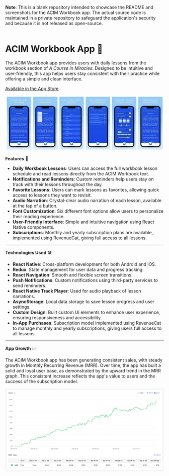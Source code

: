 **Note**: This is a blank repository intended to showcase the README and screenshots for the ACIM Workbook app. The actual source code is maintained in a private repository to safeguard the application's security and because it is not released as open-source.
<br/>
<br/>

# ACIM Workbook App 📖

The ACIM Workbook app provides users with daily lessons from the workbook section of *A Course in Miracles*. Designed to be intuitive and user-friendly, this app helps users stay consistent with their practice while offering a simple and clean interface.

[Available in the App Store](https://apple.co/4cWbCfY)  

![AppStore Screenshots](./appstore_screenshots.png)

**Features** 🌟

- **Daily Workbook Lessons**: Users can access the full workbook lesson schedule and read lessons directly from the ACIM Workbook text.
- **Notifications and Reminders**: Custom reminders help users stay on track with their lessons throughout the day.
- **Favorite Lessons**: Users can mark lessons as favorites, allowing quick access to lessons they want to revisit.
- **Audio Narration**: Crystal-clear audio narration of each lesson, available at the tap of a button.
- **Font Customization**: Six different font options allow users to personalize their reading experience.
- **User-Friendly Interface**: Simple and intuitive navigation using React Native components.
- **Subscriptions**: Monthly and yearly subscription plans are available, implemented using RevenueCat, giving full access to all lessons.

---

**Technologies Used** 🛠️

- **React Native**: Cross-platform development for both Android and iOS.
- **Redux**: State management for user data and progress tracking.
- **React Navigation**: Smooth and flexible screen transitions.
- **Push Notifications**: Custom notifications using third-party services to send reminders.
- **React Native Track Player**: Used for audio playback of lesson narrations.
- **AsyncStorage**: Local data storage to save lesson progress and user settings.
- **Custom Design**: Built custom UI elements to enhance user experience, ensuring responsiveness and accessibility.
- **In-App Purchases**: Subscription model implemented using RevenueCat to manage monthly and yearly subscriptions, giving users full access to all lessons.

---

**App Growth** 📈

The ACIM Workbook app has been generating consistent sales, with steady growth in Monthly Recurring Revenue (MRR). Over time, the app has built a solid and loyal user base, as demonstrated by the upward trend in the MRR graph. This consistent increase reflects the app's value to users and the success of the subscription model.

![RevenueCat Screenshot](./revenuecat_screenshot.png)

